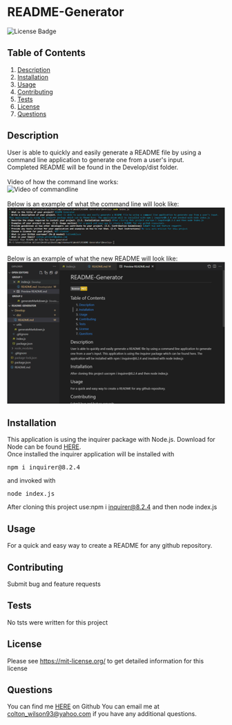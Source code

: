 # README-Generator
![License Badge](https://shields.io/badge/license-MIT-yellow)
## Table of Contents
1. [Description](#description)
2. [Installation](#installation)
3. [Usage](#usage)
4. [Contributing](#contributing)
5. [Tests](#tests)
6. [License](#license)
7. [Questions](#questions)

## Description
User is able to quickly and easily generate a README file by using a command line application to generate one from a user's input. 
<br>Completed README will be found in the Develop/dist folder.
<br>
<br>
Video of how the command line works:
<br>
![Video of commandline](https://github.com/ColtonWilson/README-Generator/blob/main/video.gif)
<br>
<br>
Below is an example of what the command line will look like:
<br>
![screenshot of commandline](https://github.com/ColtonWilson/README-Generator/blob/main/commandline.png)
<br>
<br>
Below is an example of what the new README will look like:
<br>
![screenshot of Result](https://github.com/ColtonWilson/README-Generator/blob/main/result.png)
## Installation
This application is using the inquirer package with Node.js. Download for Node can be found [HERE](https://nodejs.org/en/).
<br>
Once installed the inquirer application will be installed with
<br>
<pre>
npm i inquirer@8.2.4
</pre>
and invoked with
<pre>
node index.js
</pre>
After cloning this project use:npm i inquirer@8.2.4 and then node index.js
## Usage
For a quick and easy way to create a README for any github repository.
## Contributing
Submit bug and feature requests
## Tests
No tsts were written for this project
## License
Please see https://mit-license.org/ to get detailed information for this license

## Questions
You can find me [HERE](https://github.com/ColtonWilson) on Github
You can email me at colton_wilson93@yahoo.com if you have any additional questions.
